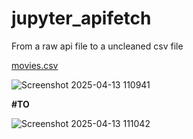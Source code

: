 # jupyter_apifetch


From a raw api file to a uncleaned csv file 

[movies.csv](https://github.com/user-attachments/files/19723380/movies.csv)



![Screenshot 2025-04-13 110941](https://github.com/user-attachments/assets/e8fdb872-4d69-4f35-8457-469f6f0290ed)


**#TO**


![Screenshot 2025-04-13 111042](https://github.com/user-attachments/assets/09679956-30d8-47b4-bebd-8c868a4c89e8)
